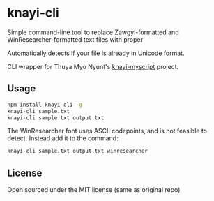 # knayi-cli

Simple command-line tool to replace Zawgyi-formatted and WinResearcher-formatted text files with proper

Automatically detects if your file is already in Unicode format.

CLI wrapper for Thuya Myo Nyunt's <a href="https://github.com/greenlikeorange/knayi-myscript">knayi-myscript</a> project.

## Usage

```bash
npm install knayi-cli -g
knayi-cli sample.txt
knayi-cli sample.txt output.txt
```

The WinResearcher font uses ASCII codepoints, and is not feasible to detect. Instead add it to the command:

```bash
knayi-cli sample.txt output.txt winresearcher
```

## License

Open sourced under the MIT license (same as original repo)

